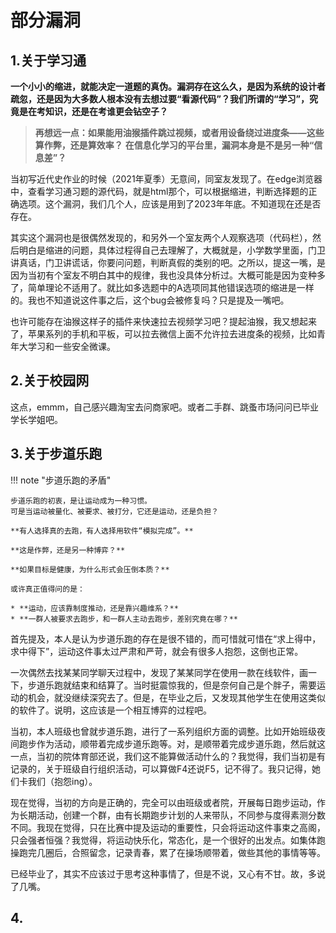 # 部分漏洞
## 1.关于学习通

**一个小小的缩进，就能决定一道题的真伪。漏洞存在这么久，是因为系统的设计者疏忽，还是因为大多数人根本没有去想过要“看源代码”？我们所谓的“学习”，究竟是在考知识，还是在考谁更会钻空子？**

>**再想远一点：如果能用油猴插件跳过视频，或者用设备绕过进度条——这些算作弊，还是算效率？**
>**在信息化学习的平台里，漏洞本身是不是另一种“信息差”？**

当初写近代史作业的时候（2021年夏季）无意间，同室友发现了。在edge浏览器中，查看学习通习题的源代码，就是html那个，可以根据缩进，判断选择题的正确选项。这个漏洞，我们几个人，应该是用到了2023年年底。不知道现在还是否存在。

其实这个漏洞也是很偶然发现的，和另外一个室友两个人观察选项（代码栏），然后明白是缩进的问题，具体过程得自己去理解了，大概就是，小学数学里面，门卫讲真话，门卫讲谎话，你要问问题，判断真假的类别的吧。之所以，提这一嘴，是因为当初有个室友不明白其中的规律，我也没具体分析过。大概可能是因为变种多了，简单理论不适用了。就比如多选题中的A选项同其他错误选项的缩进是一样的。我也不知道说这件事之后，这个bug会被修复吗？只是提及一嘴吧。

也许可能存在油猴这样子的插件来快速拉去视频学习吧？提起油猴，我又想起来了，苹果系列的手机和平板，可以拉去微信上面不允许拉去进度条的视频，比如青年大学习和一些安全微课。



## 2.关于校园网
这点，emmm，自己感兴趣淘宝去问商家吧。或者二手群、跳蚤市场问问已毕业学长学姐吧。

## 3.关于步道乐跑

!!! note "步道乐跑的矛盾"

    步道乐跑的初衷，是让运动成为一种习惯。
    可是当运动被量化、被要求、被打分，它还是运动，还是负担？

    **有人选择真的去跑，有人选择用软件“模拟完成”。**

    **这是作弊，还是另一种博弈？**

    **如果目标是健康，为什么形式会压倒本质？**

    或许真正值得问的是：

    * **运动，应该靠制度推动，还是靠兴趣维系？**
    * **一群人被要求去跑步，和一群人主动去跑步，差别究竟在哪？**


首先提及，本人是认为步道乐跑的存在是很不错的，而可惜就可惜在“求上得中，求中得下”，运动这件事太过严肃和严苛，就会有很多人抱怨，这倒也正常。

一次偶然去找某某同学聊天过程中，发现了某某同学在使用一款在线软件，画一下，步道乐跑就结束和结算了。当时挺震惊我的，但是奈何自己是个胖子，需要运动的机会，就没继续深究去了。但是，在毕业之后，又发现其他学生在使用这类似的软件了。说明，这应该是一个相互博弈的过程吧。

当初，本人班级也曾就步道乐跑，进行了一系列组织方面的调整。比如开始班级夜间跑步作为活动，顺带着完成步道乐跑等。对，是顺带着完成步道乐跑，然后就这一点，当初的院体育部还说，我们这不能算做活动什么的？我觉得，我们当初是有记录的，关于班级自行组织活动，可以算做F4还说F5，记不得了。我只记得，她们卡我们（抱怨ing）。

现在觉得，当初的方向是正确的，完全可以由班级或者院，开展每日跑步运动，作为长期活动，创建一个群，由有长期跑步计划的人来带队，不同参与度得素测分数不同。我现在觉得，只在比赛中提及运动的重要性，只会将运动这件事束之高阁，只会强者恒强？我觉得，将运动快乐化，常态化，是一个很好的出发点。如集体跑操跑完几圈后，合照留念，记录青春，累了在操场顺带着，做些其他的事情等等。

已经毕业了，其实不应该过于思考这种事情了，但是不说，又心有不甘。故，多说了几嘴。

## 4.